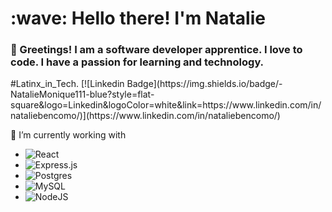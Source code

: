 <h1 align="left" id="macropower-title">:wave: Hello there! I'm Natalie</h1>
<h3 align="left">👋 Greetings! I am a software developer apprentice. I love to code. I have a passion for learning and technology.</h3>
#Latinx_in_Tech.
[![Linkedin Badge](https://img.shields.io/badge/-NatalieMonique111-blue?style=flat-square&logo=Linkedin&logoColor=white&link=https://www.linkedin.com/in/nataliebencomo/)](https://www.linkedin.com/in/nataliebencomo/)

🔭 I’m currently working with  
- ![React](https://img.shields.io/badge/react-%2320232a.svg?style=for-the-badge&logo=react&logoColor=%2361DAFB) 
- ![Express.js](https://img.shields.io/badge/express.js-%23404d59.svg?style=for-the-badge&logo=express&logoColor=%2361DAFB)
- ![Postgres](https://img.shields.io/badge/postgres-%23316192.svg?style=for-the-badge&logo=postgresql&logoColor=white)
- ![MySQL](https://img.shields.io/badge/mysql-%2300f.svg?style=for-the-badge&logo=mysql&logoColor=white)
- ![NodeJS](https://img.shields.io/badge/node.js-6DA55F?style=for-the-badge&logo=node.js&logoColor=white)

<!--
**NatalieMonique111/NatalieMonique111** is a ✨ _special_ ✨ repository because its `README.md` (this file) appears on your GitHub profile.

Here are some ideas to get you started:

- 🔭 I’m currently working on ...
- 🌱 I’m currently learning ...
- 👯 I’m looking to collaborate on ...
- 🤔 I’m looking for help with ...
- 💬 Ask me about ...
- 📫 How to reach me: ...
- 😄 Pronouns: ...
- ⚡ Fun fact: ...
-->
